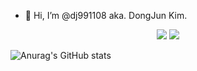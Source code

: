- 👋 Hi, I’m @dj991108 aka. DongJun Kim.
<!---
dj991108/dj991108 is a ✨ special ✨ repository because its `README.md` (this file) appears on your GitHub profile.
You can click the Preview link to take a look at your changes.
--->

<div align="center">
	<img src="https://img.shields.io/badge/Java-007396?style=flat&logo=Java&logoColor=white" />
	<img src="https://img.shields.io/badge/C-E34F26?style=flat&logo=C&logoColor=white" />
</div>


![Anurag's GitHub stats](https://github-readme-stats.vercel.app/api?username=dj991108&show_icons=true&theme=radical)

